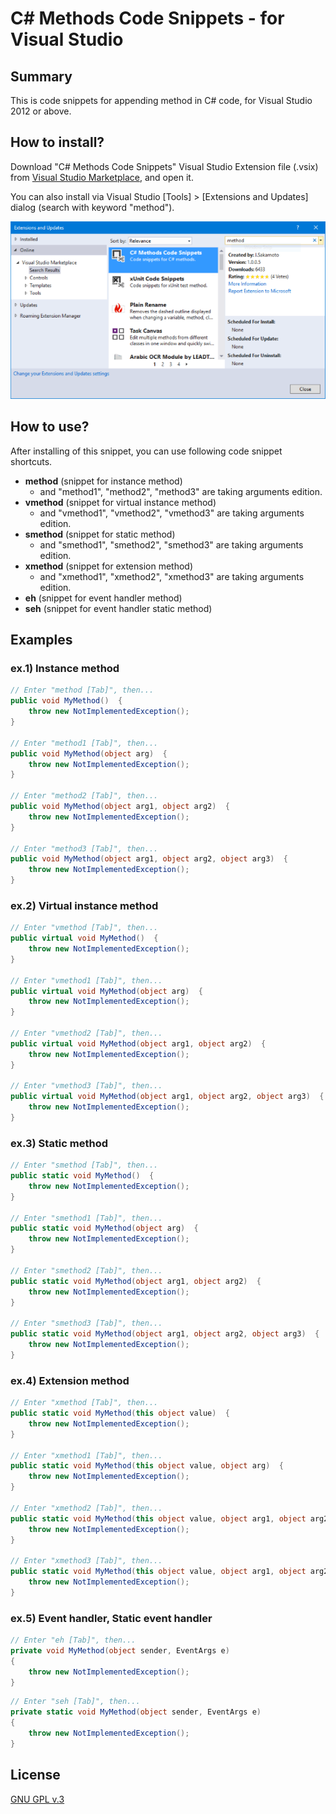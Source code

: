 # C# Methods Code Snippets - for Visual Studio

## Summary

This is code snippets for appending method in C# code, for Visual Studio 2012 or above.

## How to install?

Download "C# Methods Code Snippets" Visual Studio Extension file (.vsix) from [Visual Studio Marketplace](https://marketplace.visualstudio.com/items?itemName=jsakamoto.CMethodsCodeSnippets), and open it.

You can also install via Visual Studio [Tools] > [Extensions and Updates] dialog (search with keyword "method").

![fig.1](.assets/fig001.png)

## How to use?

After installing of this snippet, you can use following code snippet shortcuts.

- **method** (snippet for instance method)
    - and "method1", "method2", "method3" are taking arguments edition. 
- **vmethod** (snippet for virtual instance method)
    - and "vmethod1", "vmethod2", "vmethod3" are taking arguments edition. 
- **smethod** (snippet for static method)
    - and "smethod1", "smethod2", "smethod3" are taking arguments edition. 
- **xmethod** (snippet for extension method)
    - and "xmethod1", "xmethod2", "xmethod3" are taking arguments edition. 
- **eh** (snippet for event handler method)
- **seh** (snippet for event handler static method)

## Examples

### ex.1) Instance method

```csharp
// Enter "method [Tab]", then...  
public void MyMethod()  {
    throw new NotImplementedException();
}

// Enter "method1 [Tab]", then...  
public void MyMethod(object arg)  {
    throw new NotImplementedException();
}

// Enter "method2 [Tab]", then...  
public void MyMethod(object arg1, object arg2)  {
    throw new NotImplementedException();
}

// Enter "method3 [Tab]", then...  
public void MyMethod(object arg1, object arg2, object arg3)  {
    throw new NotImplementedException();
}
```
### ex.2) Virtual instance method

```csharp
// Enter "vmethod [Tab]", then...  
public virtual void MyMethod()  {
    throw new NotImplementedException();
}

// Enter "vmethod1 [Tab]", then...  
public virtual void MyMethod(object arg)  {
    throw new NotImplementedException();
}

// Enter "vmethod2 [Tab]", then...  
public virtual void MyMethod(object arg1, object arg2)  {
    throw new NotImplementedException();
}

// Enter "vmethod3 [Tab]", then...  
public virtual void MyMethod(object arg1, object arg2, object arg3)  {
    throw new NotImplementedException();
}
```

### ex.3) Static method

```csharp
// Enter "smethod [Tab]", then...  
public static void MyMethod()  {
    throw new NotImplementedException();
}

// Enter "smethod1 [Tab]", then...  
public static void MyMethod(object arg)  {
    throw new NotImplementedException();
}

// Enter "smethod2 [Tab]", then...  
public static void MyMethod(object arg1, object arg2)  {
    throw new NotImplementedException();
}

// Enter "smethod3 [Tab]", then...  
public static void MyMethod(object arg1, object arg2, object arg3)  {
    throw new NotImplementedException();
}
```
### ex.4) Extension method

```csharp
// Enter "xmethod [Tab]", then...  
public static void MyMethod(this object value)  {
    throw new NotImplementedException();
}

// Enter "xmethod1 [Tab]", then...  
public static void MyMethod(this object value, object arg)  {
    throw new NotImplementedException();
}

// Enter "xmethod2 [Tab]", then...  
public static void MyMethod(this object value, object arg1, object arg2)  {
    throw new NotImplementedException();
}

// Enter "xmethod3 [Tab]", then...  
public static void MyMethod(this object value, object arg1, object arg2, object arg3)  {
    throw new NotImplementedException();
}
```

### ex.5) Event handler, Static event handler

```csharp
// Enter "eh [Tab]", then... 
private void MyMethod(object sender, EventArgs e)
{
    throw new NotImplementedException();
}
```

```csharp
// Enter "seh [Tab]", then... 
private static void MyMethod(object sender, EventArgs e)
{
    throw new NotImplementedException();
}
```

## License

[GNU GPL v.3](LICENSE.txt)
